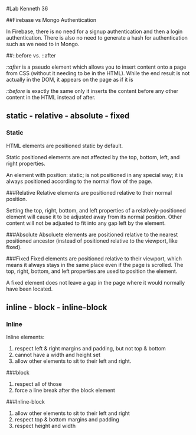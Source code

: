 #Lab Kenneth 36

##Firebase vs Mongo Authentication

In Firebase, there is no need for a signup authentication and then a login authentication.
There is also no need to generate a hash for authentication such as we need to in Mongo.  


##::before vs. ::after

*::after* is a pseudo element which allows you to insert content onto a page from CSS (without it needing to be in the HTML). While the end result is not actually in the DOM, it appears on the page as if it is

*::before* is exactly the same only it inserts the content before any other content in the HTML instead of after.


## static - relative - absolute  - fixed

### Static
HTML elements are positioned static by default.

Static positioned elements are not affected by the top, bottom, left, and right properties.

An element with position: static; is not positioned in any special way; it is always positioned according to the normal flow of the page.

###Relative
Relative elements are positioned relative to their normal position.

Setting the top, right, bottom, and left properties of a relatively-positioned element will cause it to be adjusted away from its normal position. Other content will not be adjusted to fit into any gap left by the element.

###Absolute
Absoluete elements are positioned relative to the nearest positioned ancestor (instead of positioned relative to the viewport, like fixed).

###Fixed
Fixed elements are positioned relative to their viewport, which means it always stays in the same place even if the page is scrolled. The top, right, bottom, and left properties are used to position the element.

A fixed element does not leave a gap in the page where it would normally have been located.

## inline - block - inline-block

### Inline

Inline elements:
1. respect left & right margins and padding, but not top & bottom
2. cannot have a width and height set
3. allow other elements to sit to their left and right.

###block
1. respect all of those
2. force a line break after the block element

###Inline-block

1. allow other elements to sit to their left and right
2. respect top & bottom margins and padding
3. respect height and width
